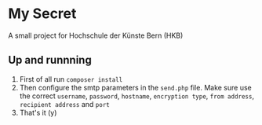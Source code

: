 # My Secret
 A small project for Hochschule der Künste Bern (HKB)
 
## Up and runnning
 
 1. First of all run `composer install`
 2. Then configure the smtp parameters in the `send.php` file.
 Make sure use the correct `username`, `password`, `hostname`, `encryption type`, `from address`, `recipient address` and `port`
 3. That's it (y)